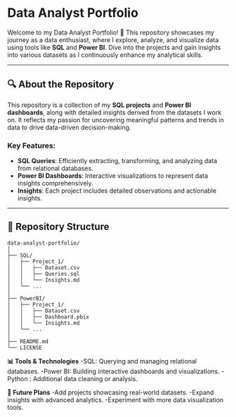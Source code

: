 # **Data Analyst Portfolio**  

Welcome to my Data Analyst Portfolio! 🎉 This repository showcases my journey as a data enthusiast, where I explore, analyze, and visualize data using tools like **SQL** and **Power BI**. Dive into the projects and gain insights into various datasets as I continuously enhance my analytical skills.  

---

## **🔍 About the Repository**  

This repository is a collection of my **SQL projects** and **Power BI dashboards**, along with detailed insights derived from the datasets I work on. It reflects my passion for uncovering meaningful patterns and trends in data to drive data-driven decision-making.  

### **Key Features**:  
- **SQL Queries**: Efficiently extracting, transforming, and analyzing data from relational databases.  
- **Power BI Dashboards**: Interactive visualizations to represent data insights comprehensively.  
- **Insights**: Each project includes detailed observations and actionable insights.  

---

## **📂 Repository Structure**  

```plaintext
data-analyst-portfolio/
│
├── SQL/
│   ├── Project_1/
│   │   ├── Dataset.csv
│   │   ├── Queries.sql
│   │   └── Insights.md
│   └── ...
│
├── PowerBI/
│   ├── Project_1/
│   │   ├── Dataset.csv
│   │   ├── Dashboard.pbix
│   │   └── Insights.md
│   └── ...
│
├── README.md
└── LICENSE
```
**📊 Tools & Technologies**
-SQL: Querying and managing relational databases.
-Power BI: Building interactive dashboards and visualizations.
-Python : Additional data cleaning or analysis.

**📝 Future Plans**
-Add projects showcasing real-world datasets.
-Expand insights with advanced analytics.
-Experiment with more data visualization tools.
